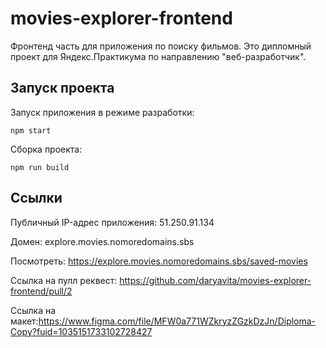# movies-explorer-frontend
Фронтенд часть для приложения по поиску фильмов. Это дипломный проект для Яндекс.Практикума по направлению "веб-разработчик".

## Запуск проекта
Запуск приложения в режиме разработки:

    npm start
Сборка проекта:

    npm run build

## Ссылки
Публичный IP-адрес приложения: 51.250.91.134

Домен: explore.movies.nomoredomains.sbs

Посмотреть: https://explore.movies.nomoredomains.sbs/saved-movies

Ссылка на пулл реквест: https://github.com/daryavita/movies-explorer-frontend/pull/2

Ссылка на макет:https://www.figma.com/file/MFW0a771WZkryzZGzkDzJn/Diploma-Copy?fuid=1035151733102728427
